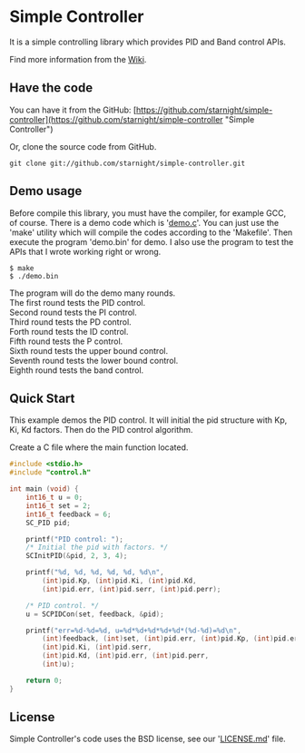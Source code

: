 Simple Controller
=================

It is a simple controlling library which provides PID and Band control APIs.

Find more information from the [Wiki](https://github.com/starnight/simple-controller/wiki "Simple Controller Wiki").

Have the code
-------------

You can have it from the GitHub: [https://github.com/starnight/simple-controller](https://github.com/starnight/simple-controller "Simple Controller")

Or, clone the source code from GitHub.

```
git clone git://github.com/starnight/simple-controller.git
```

Demo usage
----------

Before compile this library, you must have the compiler, for example GCC, of
course.  There is a demo code which is '[demo.c](demo.c)'.  You can just use the
'make' utility which will compile the codes according to the 'Makefile'.  Then
execute the program 'demo.bin' for demo.  I also use the program to test the
APIs that I wrote working right or wrong.

```
$ make
$ ./demo.bin
```

The program will do the demo many rounds.  
The first round tests the PID control.  
Second round tests the PI control.  
Third round tests the PD control.  
Forth round tests the ID control.  
Fifth round tests the P control.  
Sixth round tests the upper bound control.  
Seventh round tests the lower bound control.  
Eighth round tests the band control.

Quick Start
-----------

This example demos the PID control.
It will initial the pid structure with Kp, Ki, Kd factors.
Then do the PID control algorithm.

Create a C file where the main function located.

```C
#include <stdio.h>
#include "control.h"

int main (void) {
	int16_t u = 0;
	int16_t set = 2;
	int16_t feedback = 6;
	SC_PID pid;

	printf("PID control: ");
	/* Initial the pid with factors. */
	SCInitPID(&pid, 2, 3, 4);

	printf("%d, %d, %d, %d, %d, %d\n",
		(int)pid.Kp, (int)pid.Ki, (int)pid.Kd,
		(int)pid.err, (int)pid.serr, (int)pid.perr);

	/* PID control. */
	u = SCPIDCon(set, feedback, &pid);

	printf("err=%d-%d=%d, u=%d*%d+%d*%d+%d*(%d-%d)=%d\n",
		(int)feedback, (int)set, (int)pid.err, (int)pid.Kp, (int)pid.err,
		(int)pid.Ki, (int)pid.serr,
		(int)pid.Kd, (int)pid.err, (int)pid.perr,
		(int)u);

	return 0;
}
```

License
-------

Simple Controller's code uses the BSD license, see our '[LICENSE.md](https://github.com/starnight/simple-controller/blob/master/LICENSE.md "LICENSE.md")' file.
